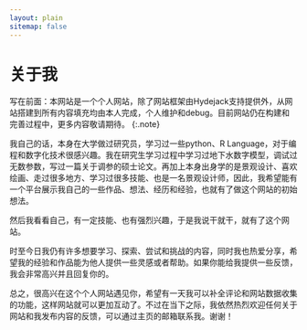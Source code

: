 ```yaml
---
layout: plain
sitemap: false
---
```


# 关于我

写在前面：本网站是一个个人网站，除了网站框架由Hydejack支持提供外，从网站搭建到所有内容填充均由本人完成，个人维护和debug。目前网站仍在构建和完善过程中，更多内容敬请期待。
{:.note}

我自己的话，本身在大学做过研究员，学习过一些python、R Language，对于编程和数字化技术很感兴趣。我在研究生学习过程中学习过地下水数字模型，调试过无数参数，写过一篇关于调参的硕士论文。再加上本身出身学的是景观设计、喜欢绘画、走过很多地方、学习过很多技能、也是一名景观设计师，因此，我希望能有一个平台展示我自己的一些作品、想法、经历和经验，也就有了做这个网站的初始想法。

然后我看看自己，有一定技能、也有强烈兴趣，于是我说干就干，就有了这个网站。

时至今日我仍有许多想要学习、探索、尝试和挑战的内容，同时我也热爱分享，希望我的经验和作品能为他人提供一些灵感或者帮助。如果你能给我提供一些反馈，我会非常高兴并且回复你的。

总之，很高兴在这个个人网站遇见你，希望有一天我可以补全评论和网站数据收集的功能，这样网站就可以更加互动了。不过在当下之际，我依然热烈欢迎任何关于网站和我发布内容的反馈，可以通过主页的邮箱联系我。谢谢！
